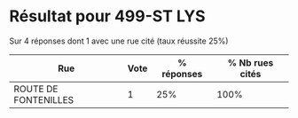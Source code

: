 # Résultat pour 499-ST LYS

Sur 4 réponses dont 1 avec une rue cité (taux réussite 25%)

| Rue | Vote | % réponses | % Nb rues cités|
|-----|------|------------|----------------|
| ROUTE DE FONTENILLES | 1 | 25% | 100%|
